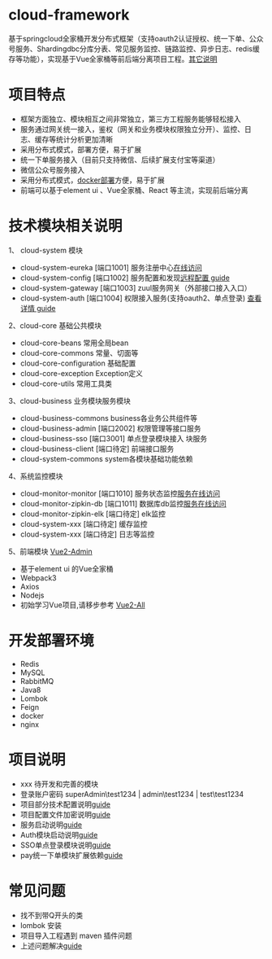
# cloud-framework
基于springcloud全家桶开发分布式框架（支持oauth2认证授权、统一下单、公众号服务、Shardingdbc分库分表、常见服务监控、链路监控、异步日志、redis缓存等功能），实现基于Vue全家桶等前后端分离项目工程。[其它说明](https://github.com/sech/cloud-framework/wiki)

# 项目特点
* 框架方面独立、模块相互之间非常独立，第三方工程服务能够轻松接入
* 服务通过网关统一接入，鉴权（网关和业务模块权限独立分开）、监控、日志、缓存等统计分析更加清晰
* 采用分布式模式，部署方便，易于扩展
* 统一下单服务接入（目前只支持微信、后续扩展支付宝等渠道）
* 微信公众号服务接入
* 采用分布式模式，[docker部署](https://github.com/sech/cloud-framework/wiki/08-Docker-%E9%83%A8%E7%BD%B2%E7%AE%80%E6%B4%81%E8%AF%B4%E6%98%8E)方便，易于扩展
* 前端可以基于element ui 、Vue全家桶、React 等主流，实现前后端分离

# 技术模块相关说明
1、 cloud-system 模块
- cloud-system-eureka  [端口1001] 服务注册中心[在线访问](http://47.106.144.24:1001/)
- cloud-system-config  [端口1002] 服务配置和发现[远程配置 guide](https://github.com/sech/cloud-framework/wiki/02-%E9%83%A8%E5%88%86%E6%8A%80%E6%9C%AF%E9%85%8D%E7%BD%AE%E8%AF%B4%E6%98%8E)
- cloud-system-gateway [端口1003] zuul服务网关（外部接口接入入口）
- cloud-system-auth    [端口1004] 权限接入服务(支持oauth2、单点登录) [查看详情 guide](https://github.com/sech/cloud-framework/wiki/05-Auth-%E6%A8%A1%E5%9D%97%E5%90%AF%E5%8A%A8%E8%AF%B4%E6%98%8E)

2、cloud-core 基础公共模块
- cloud-core-beans 常用全局bean
- cloud-core-commons 常量、切面等
- cloud-core-configuration 基础配置
- cloud-core-exception Exception定义
- cloud-core-utils 常用工具类

3、cloud-business 业务模块服务模块
- cloud-business-commons business各业务公共组件等
- cloud-business-admin   [端口2002] 权限管理等接口服务
- cloud-business-sso     [端口3001] 单点登录模块接入
块服务
- cloud-business-client  [端口待定] 前端接口服务
- cloud-system-commons system各模块基础功能依赖

4、系统监控模块
- cloud-monitor-monitor    [端口1010] 服务状态监控[服务在线访问](http://47.106.144.24:1010/)
- cloud-monitor-zipkin-db  [端口1011] 数据库db监控[服务在线访问](http://47.106.144.24:1011/)
- cloud-monitor-zipkin-elk [端口待定] elk监控
- cloud-system-xxx         [端口待定] 缓存监控
- cloud-system-xxx         [端口待定] 日志等监控

5、前端模块 [Vue2-Admin](https://github.com/sech/Vue2-Admin)
- 基于element ui 的Vue全家桶
- Webpack3
- Axios
- Nodejs
- 初始学习Vue项目,请移步参考 [Vue2-All](https://github.com/sech/Vue2-All)

# 开发部署环境
- Redis
- MySQL
- RabbitMQ
- Java8
- Lombok
- Feign
- docker
- nginx

# 项目说明
- xxx 待开发和完善的模块
- 登录账户密码 superAdmin\test1234 | admin\test1234 | test\test1234
- 项目部分技术配置说明[guide](https://github.com/sech/cloud-framework/wiki/02-%E9%83%A8%E5%88%86%E6%8A%80%E6%9C%AF%E9%85%8D%E7%BD%AE%E8%AF%B4%E6%98%8E)
- 项目配置文件加密说明[guide](https://github.com/sech/cloud-framework/wiki/03-%E9%85%8D%E7%BD%AE%E6%96%87%E4%BB%B6%E5%8A%A0%E5%AF%86%E8%AF%B4%E6%98%8E)
- 服务启动说明[guide](https://github.com/sech/cloud-framework/wiki/04-%E6%9C%8D%E5%8A%A1%E5%90%AF%E5%8A%A8)
- Auth模块启动说明[guide](https://github.com/sech/cloud-framework/wiki/05-Auth-%E6%A8%A1%E5%9D%97%E5%90%AF%E5%8A%A8%E8%AF%B4%E6%98%8E)
- SSO单点登录模块说明[guide](https://github.com/sech/cloud-framework/wiki/06-%E5%8D%95%E7%82%B9%E7%99%BB%E5%BD%95sso-demo)
- pay统一下单模块扩展依赖[guide](https://github.com/sech/cloud-commons)


# 常见问题

- 找不到带Q开头的类
- lombok 安装
- 项目导入工程遇到 maven 插件问题
- 上述问题解决[guide](https://github.com/sech/cloud-framework/wiki/09-%E5%B8%B8%E8%A7%81%E9%97%AE%E9%A2%98%E8%A7%A3%E5%86%B3)
